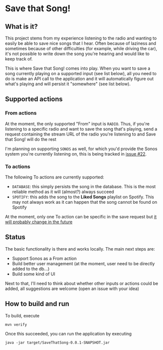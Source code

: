 # Save that Song! 

## What is it?

This project stems from my experience listening to the radio and wanting to easily be able to save nice songs that I hear.
Often because of laziness and sometimes because of other difficulties (for example, while driving the car), it's not possible
to write down the song you're hearing and would like to keep track of.

This is where Save that Song! comes into play. When you want to save a song currently playing on a supported input (see list below),
all you need to do is make an API call to the application and it will automatically figure out what's playing and will persist it
"somewhere" (see list below).

## Supported actions

### From actions

At the moment, the only supported "From" input is `RADIO`. Thus, if you're listening to a specific radio and want to save
the song that's playing, send a request containing the stream URL of the radio you're listening to and Save that Song! will
do the rest

I'm planning on supporting `SONOS` as well, for which you'd provide the Sonos system you're currently listening on, this is
being tracked in [issue #22](https://github.com/Migwel/SaveThatSong/issues/22).

### To actions

The following To actions are currently supported:

* `DATABASE`: this simply persists the song in the database. This is the most reliable method as it will (almost?) always succeed
* `SPOTIFY`: this adds the song to the **Liked Songs** playlist on Spotify. This may not always work as it can happen that
             the song cannot be found on Spotify

At the moment, only one To action can be specific in the save request but [it will probably change in the future](https://github.com/Migwel/SaveThatSong/issues/24)

## Status

The basic functionality is there and works locally. The main next steps are:
* Support Sonos as a From action
* Build better user management (at the moment, user need to be directly added to the db...)
* Build some kind of UI

Next to that, I'll need to think about whether other inputs or actions could be added, all suggestions are welcome (open an issue with your idea)

## How to build and run

To build, execute 
```
mvn verify
```
Once this succeeded, you can run the application by executing
```
java -jar target/SaveThatSong-0.0.1-SNAPSHOT.jar
```